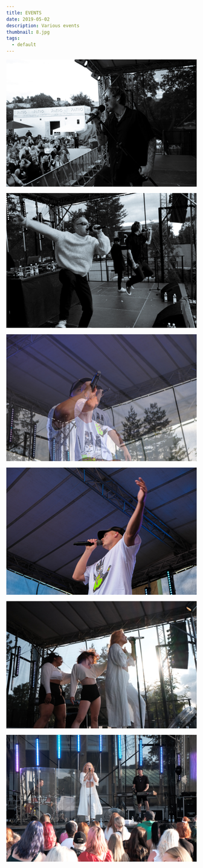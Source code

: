 ```yaml
---
title: EVENTS
date: 2019-05-02
description: Various events
thumbnail: 8.jpg
tags:
  - default
---
```

![PATIO, MOUHOUS](11.jpg)

![](9.jpg)

![PATIO, GETTOMASA](4.jpg)

![](5.jpg)

![PATIO, EVELINA](6.jpg)

![](7.jpg)

![]()

![]()

![]()

![]()

![]()

![]()

![]()

![]()

![]()

![]()